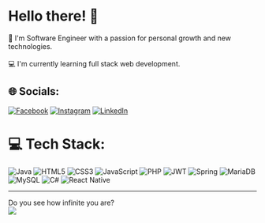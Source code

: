 # Hello there! 👋
🍂 I'm Software Engineer with a passion for personal growth and new technologies.<br><br>💻 I'm currently learning full stack web development.


## 🌐 Socials:
[![Facebook](https://img.shields.io/badge/Facebook-%231877F2.svg?logo=Facebook&logoColor=white)](https://facebook.com/PozosHerreraHugo) [![Instagram](https://img.shields.io/badge/Instagram-%23E4405F.svg?logo=Instagram&logoColor=white)](https://instagram.com/hugoopozos) [![LinkedIn](https://img.shields.io/badge/LinkedIn-%230077B5.svg?logo=linkedin&logoColor=white)](https://linkedin.com/in/hugo-fabrizio-pozos-herrera-b9a26b267) 

# 💻 Tech Stack:
![Java](https://img.shields.io/badge/java-%23ED8B00.svg?style=for-the-badge&logo=java&logoColor=white) ![HTML5](https://img.shields.io/badge/html5-%23E34F26.svg?style=for-the-badge&logo=html5&logoColor=white) ![CSS3](https://img.shields.io/badge/css3-%231572B6.svg?style=for-the-badge&logo=css3&logoColor=white) ![JavaScript](https://img.shields.io/badge/javascript-%23323330.svg?style=for-the-badge&logo=javascript&logoColor=%23F7DF1E) ![PHP](https://img.shields.io/badge/php-%23777BB4.svg?style=for-the-badge&logo=php&logoColor=white) ![JWT](https://img.shields.io/badge/JWT-black?style=for-the-badge&logo=JSON%20web%20tokens) ![Spring](https://img.shields.io/badge/spring-%236DB33F.svg?style=for-the-badge&logo=spring&logoColor=white) ![MariaDB](https://img.shields.io/badge/MariaDB-003545?style=for-the-badge&logo=mariadb&logoColor=white) ![MySQL](https://img.shields.io/badge/mysql-%2300f.svg?style=for-the-badge&logo=mysql&logoColor=white) ![C#](https://img.shields.io/badge/c%23-%23239120.svg?style=for-the-badge&logo=c-sharp&logoColor=white) ![React Native](https://img.shields.io/badge/react_native-%2320232a.svg?style=for-the-badge&logo=react&logoColor=%2361DAFB)

---
Do you see how infinite you are?
<br>
[![](https://visitcount.itsvg.in/api?id=hugopozos&icon=0&color=0)](https://visitcount.itsvg.in)

<!-- Proudly created with GPRM ( https://gprm.itsvg.in ) -->
